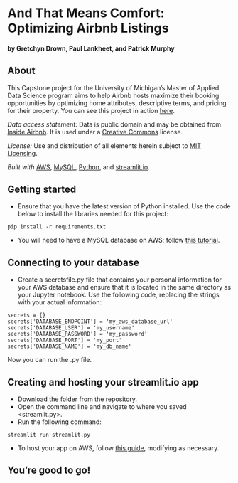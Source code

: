 # And That Means Comfort: Optimizing Airbnb Listings
#### by Gretchyn Drown, Paul Lankheet, and Patrick Murphy

## About
This Capstone project for the University of Michigan’s Master of Applied Data Science program aims to help Airbnb hosts maximize their booking opportunities by optimizing home attributes, descriptive terms, and pricing for their property. You can see this project in action [here]().

_Data access statement:_ Data is public domain and may be obtained from [Inside Airbnb](http://insideairbnb.com/get-the-data/). It is used under a [Creative Commons](https://creativecommons.org/licenses/by/4.0/) license.

_License:_ Use and distribution of all elements herein subject to [MIT Licensing](https://choosealicense.com/licenses/mit/).

_Built with_ [AWS](https://aws.amazon.com/), [MySQL](https://www.mysql.com/), [Python](https://www.python.org/), and [streamlit.io](https://streamlit.io/).

## Getting started
* Ensure that you have the latest version of Python installed. Use the code below to install the libraries needed for this project:
```
pip install -r requirements.txt
```
* You will need to have a MySQL database on AWS; follow [this tutorial](https://aws.amazon.com/getting-started/hands-on/create-mysql-db/).


## Connecting to your database
* Create a secretsfile.py file that contains your personal information for your AWS database and ensure that it is located in the same directory as your Jupyter notebook. Use the following code, replacing the strings with your actual information:
```
secrets = {}
secrets['DATABASE_ENDPOINT'] = 'my_aws_database_url'
secrets['DATABASE_USER'] = 'my_username'
secrets['DATABASE_PASSWORD'] = 'my_password'
secrets['DATABASE_PORT'] = 'my_port'
secrets['DATABASE_NAME'] = 'my_db_name'
```
Now you can run the .py file.

## Creating and hosting your streamlit.io app
* Download the folder <streamlit> from the repository.
* Open the command line and navigate to where you saved <streamlit.py>.
* Run the following command:
```
streamlit run streamlit.py
```
* To host your app on AWS, follow [this guide](https://towardsdatascience.com/how-to-deploy-a-streamlit-app-using-an-amazon-free-ec2-instance-416a41f69dc3), modifying as necessary.

## You’re good to go!
